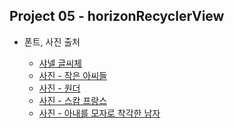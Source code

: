## Project 05 - horizonRecyclerView
 
* 폰트, 사진 출처

  * [샤넬 글씨체][ref]
  
  [ref]:https://www.dafont.com/couture.font

  * [사진 - 작은 아씨들][ref]
  
  [ref]:https://www.idaegu.co.kr/news/articleView.html?idxno=301601
  
  * [사진 - 원더][ref]
  
  [ref]:https://en.wikipedia.org/wiki/Wonder_(film)#/media/File:Wonder_(film).png
  
  * [사진 - 스캄 프랑스][ref]
  
  [ref]:https://watcha.com/ko-AX/contents/tPDOXVg
  
  * [사진 - 아내를 모자로 착각한 남자][ref]
  
  [ref]:https://ridibooks.com/books/754021247
  
